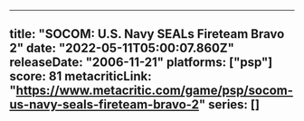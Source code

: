 
---
title: "SOCOM: U.S. Navy SEALs Fireteam Bravo 2"
date: "2022-05-11T05:00:07.860Z"
releaseDate: "2006-11-21"
platforms: ["psp"]
score: 81
metacriticLink: "https://www.metacritic.com/game/psp/socom-us-navy-seals-fireteam-bravo-2"
series: []
---
